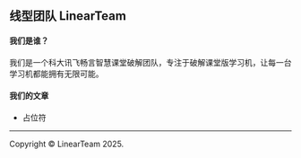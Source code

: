 ## 线型团队 LinearTeam
#### 我们是谁？
我们是一个科大讯飞畅言智慧课堂破解团队，专注于破解课堂版学习机，让每一台学习机都能拥有无限可能。
#### 我们的文章
- 占位符


------------

Copyright © LinearTeam 2025.

